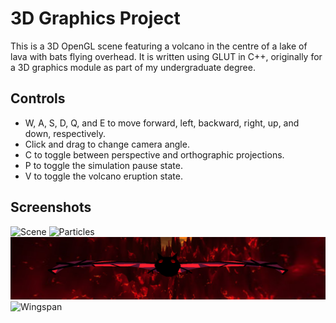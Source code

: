 # 3D Graphics Project

This is a 3D OpenGL scene featuring a volcano in the centre of a lake of lava with bats flying overhead. It is written using GLUT in C++, originally for a 3D graphics module as part of my undergraduate degree.

## Controls

* W, A, S, D, Q, and E to move forward, left, backward, right, up, and down, respectively.
* Click and drag to change camera angle.
* C to toggle between perspective and orthographic projections.
* P to toggle the simulation pause state.
* V to toggle the volcano eruption state.

## Screenshots

![Scene](./Screenshots/Scene.png)
![Particles](./Screenshots/Particles.png)
![Front](./Screenshots/Front.png)
![Wingspan](./Screenshots/Wingspan.png)
